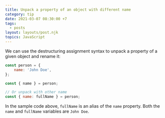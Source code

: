 ```yaml
---
title: Unpack a property of an object with different name
category: tip
date: 2021-03-07 08:30:00 +7
tags:
  - posts
layout: layouts/post.njk
topics: JavaScript
---
```


We can use the destructuring assignment syntax to unpack a property of a given object and rename it:

```js
const person = {
    name: 'John Doe',
};

const { name } = person;

// Or unpack with other name
const { name: fullName } = person;
```

In the sample code above, `fullName` is an alias of the `name` property. Both the `name` and `fullName` variables are `John Doe`.